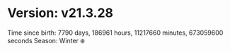 # Version: v21.3.28
Time since birth: 7790 days, 186961 hours, 11217660 minutes, 673059600 seconds
Season: Winter ❄️
